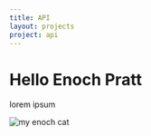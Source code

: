 ```yaml
---
title: API
layout: projects
project: api
---
```


# Hello Enoch Pratt

lorem ipsum

![my enoch cat](http://placekitten.com/300/300)